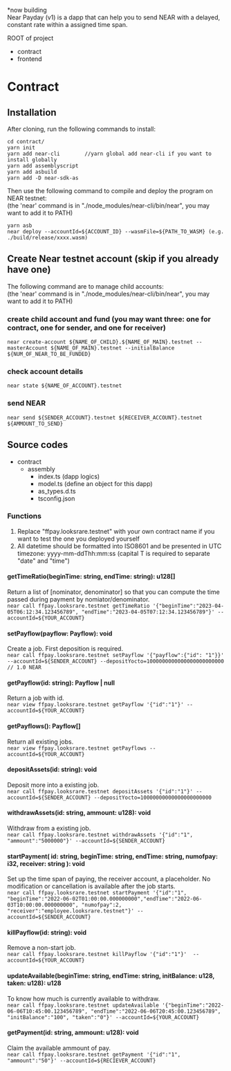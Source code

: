 *now building  
Near Payday (v1) is a dapp that can help you to send NEAR with a delayed, constant rate within a assigned time span.

ROOT of project  
  - contract  
  - frontend  

# Contract

## Installation
After cloning, run the following commands to install:  
```
cd contract/  
yarn init 
yarn add near-cli        //yarn global add near-cli if you want to install globally  
yarn add assemblyscript  
yarn add asbuild  
yarn add -D near-sdk-as  
```
Then use the following command to compile and deploy the program on NEAR testnet:  
(the 'near' command is in "./node_modules/near-cli/bin/near", you may want to add it to PATH)  
```
yarn asb  
near deploy --accountId=${ACCOUNT_ID} --wasmFile=${PATH_TO_WASM} (e.g. ./build/release/xxxx.wasm)  
```
## Create Near testnet account (skip if you already have one)
The following command are to manage child accounts:  
(the 'near' command is in "./node_modules/near-cli/bin/near", you may want to add it to PATH)
### create child account and fund (you may want three: one for contract, one for sender, and one for receiver)
`near create-account ${NAME_OF_CHILD}.${NAME_OF_MAIN}.testnet --masterAccount ${NAME_OF_MAIN}.testnet --initialBalance ${NUM_OF_NEAR_TO_BE_FUNDED}`
### check account details
`near state ${NAME_OF_ACCOUNT}.testnet`
### send NEAR
`near send ${SENDER_ACCOUNT}.testnet ${RECEIVER_ACCOUNT}.testnet ${AMMOUNT_TO_SEND}`

## Source codes
  - contract  
    - assembly  
      - index.ts          (dapp logics)
      - model.ts          (define an object for this dapp)
      - as_types.d.ts     
      - tsconfig.json
        
### Functions
1. Replace "ffpay.looksrare.testnet" with your own contract name if you want to test the one you deployed yourself  
2. All datetime should be formatted into ISO8601 and be presented in UTC timezone: yyyy-mm-ddThh:mm:ss (capital T is required to separate "date" and "time")  

#### getTimeRatio(beginTime: string, endTime: string): u128[]
Return a list of [nominator, denominator] so that you can compute the time passed during payment by nomiator/denominator.  
`near call ffpay.looksrare.testnet getTimeRatio '{"beginTime":"2023-04-05T06:12:34.123456789", "endTime":"2023-04-05T07:12:34.123456789"}' --  accountId=${YOUR_ACCOUNT}`  
#### setPayflow(payflow: Payflow): void  
Create a job. First deposition is required.  
`near call ffpay.looksrare.testnet setPayflow '{"payflow":{"id": "1"}}' --accountId=${SENDER_ACCOUNT} --depositYocto=1000000000000000000000000  // 1.0 NEAR`  
#### getPayflow(id: string): Payflow | null
Return a job with id.  
`near view ffpay.looksrare.testnet getPayflow '{"id":"1"}' --accountId=${YOUR_ACCOUNT}`
#### getPayflows(): Payflow[]
Return all existing jobs.  
`near view ffpay.looksrare.testnet getPayflows --accountId=${YOUR_ACCOUNT}`
#### depositAssets(id: string): void
Deposit more into a existing job.  
`near call ffpay.looksrare.testnet depositAssets '{"id":"1"}' --accountId=${SENDER_ACCOUNT} --depositYocto=10000000000000000000000`
#### withdrawAssets(id: string, ammount: u128): void
Withdraw from a existing job.  
`near call ffpay.looksrare.testnet withdrawAssets '{"id":"1", "ammount":"5000000"}' --accountId=${SENDER_ACCOUNT}`
#### startPayment( id: string, beginTime: string, endTime: string, numofpay: i32, receiver: string ): void  
Set up the time span of paying, the receiver account, a placeholder. No modification or cancellation is available after the job starts.  
`near call ffpay.looksrare.testnet startPayment '{"id":"1", "beginTime":"2022-06-02T01:00:00.000000000","endTime":"2022-06-03T10:00:00.000000000", "numofpay":2, "receiver":"employee.looksrare.testnet"}' --accountId=${SENDER_ACCOUNT}`
#### killPayflow(id: string): void
Remove a non-start job.  
`near call ffpay.looksrare.testnet killPayflow '{"id":"1"}'  --accountId=${YOUR_ACCOUNT}`
#### updateAvailable(beginTime: string, endTime: string, initBalance: u128, taken: u128): u128
To know how much is currently available to withdraw.  
`near call ffpay.looksrare.testnet updateAvailable '{"beginTime":"2022-06-06T10:45:00.123456789", "endTime":"2022-06-06T20:45:00.123456789", "initBalance":"100", "taken":"0"}' --accountId=${YOUR_ACCOUNT}`
#### getPayment(id: string, ammount: u128): void
Claim the available ammount of pay.  
`near call ffpay.looksrare.testnet getPayment '{"id":"1", "ammount":"50"}' --accountId=${RECIEVER_ACCOUNT}`
















